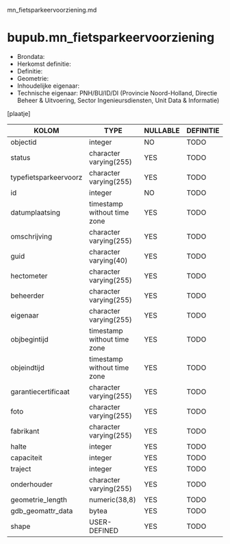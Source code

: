 mn_fietsparkeervoorziening.md

# bupub.mn_fietsparkeervoorziening


* Brondata: 
* Herkomst definitie: 
* Definitie: 
* Geometrie: 
* Inhoudelijke eigenaar: 
* Technische eigenaar: PNH/BU/ID/DI (Provincie Noord-Holland, Directie Beheer & Uitvoering, Sector Ingenieursdiensten, Unit Data & Informatie)

[plaatje]


|KOLOM                            |TYPE                       |NULLABLE|DEFINITIE|
|------                           |----                       |-----   |-----    |
|objectid                         |integer                    |NO      |TODO|
|status                           |character varying(255)     |YES     |TODO|
|typefietsparkeervoorz            |character varying(255)     |YES     |TODO|
|id                               |integer                    |NO      |TODO|
|datumplaatsing                   |timestamp without time zone|YES     |TODO|
|omschrijving                     |character varying(255)     |YES     |TODO|
|guid                             |character varying(40)      |YES     |TODO|
|hectometer                       |character varying(255)     |YES     |TODO|
|beheerder                        |character varying(255)     |YES     |TODO|
|eigenaar                         |character varying(255)     |YES     |TODO|
|objbegintijd                     |timestamp without time zone|YES     |TODO|
|objeindtijd                      |timestamp without time zone|YES     |TODO|
|garantiecertificaat              |character varying(255)     |YES     |TODO|
|foto                             |character varying(255)     |YES     |TODO|
|fabrikant                        |character varying(255)     |YES     |TODO|
|halte                            |integer                    |YES     |TODO|
|capaciteit                       |integer                    |YES     |TODO|
|traject                          |integer                    |YES     |TODO|
|onderhouder                      |character varying(255)     |YES     |TODO|
|geometrie_length                 |numeric(38,8)              |YES     |TODO|
|gdb_geomattr_data                |bytea                      |YES     |TODO|
|shape                            |USER-DEFINED               |YES     |TODO|
